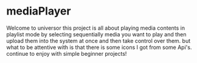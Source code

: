 # mediaPlayer
Welcome to universor this project is all about playing media contents in playlist mode by selecting sequentially media you want to play and then upload them into the system at once and then take control over them. but what to be attentive with is that there is some icons I got from some Api's. continue to enjoy with simple beginner projects!
